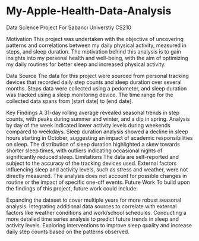 # My-Apple-Health-Data-Analysis
Data Science Project For Sabancı Universtiy CS210


Motivation
This project was undertaken with the objective of uncovering patterns and correlations between my daily physical activity, measured in steps, and sleep duration. The motivation behind this analysis is to gain insights into my personal health and well-being, with the aim of optimizing my daily routines for better sleep and increased physical activity.

Data Source
The data for this project were sourced from personal tracking devices that recorded daily step counts and sleep duration over several months. Steps data were collected using a pedometer, and sleep duration was tracked using a sleep monitoring device. The time range for the collected data spans from [start date] to [end date].

Key Findings
A 31-day rolling average revealed seasonal trends in step counts, with peaks during summer and winter, and a dip in spring.
Analysis by day of the week indicated lower activity levels during weekends compared to weekdays.
Sleep duration analysis showed a decline in sleep hours starting in October, suggesting an impact of academic responsibilities on sleep.
The distribution of sleep duration highlighted a skew towards shorter sleep times, with outliers indicating occasional nights of significantly reduced sleep.
Limitations
The data are self-reported and subject to the accuracy of the tracking devices used.
External factors influencing sleep and activity levels, such as stress and weather, were not directly measured.
The analysis does not account for possible changes in routine or the impact of specific one-off events.
Future Work
To build upon the findings of this project, future work could include:

Expanding the dataset to cover multiple years for more robust seasonal analysis.
Integrating additional data sources to correlate with external factors like weather conditions and work/school schedules.
Conducting a more detailed time series analysis to predict future trends in sleep and activity levels.
Exploring interventions to improve sleep quality and increase daily step counts based on the patterns observed.
